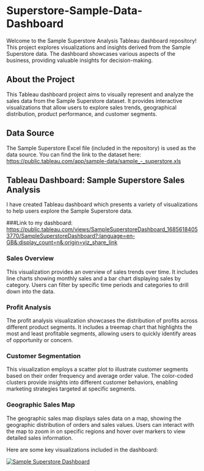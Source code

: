 # Superstore-Sample-Data-Dashboard

Welcome to the Sample Superstore Analysis Tableau dashboard repository! This project explores visualizations and insights derived from the Sample Superstore data. The dashboard showcases various aspects of the business, providing valuable insights for decision-making.

## About the Project

This Tableau dashboard project aims to visually represent and analyze the sales data from the Sample Superstore dataset. It provides interactive visualizations that allow users to explore sales trends, geographical distribution, product performance, and customer segments.

## Data Source

The Sample Superstore Excel file (included in the repository) is used as the data source. 
You can find the link to the dataset here: https://public.tableau.com/app/sample-data/sample_-_superstore.xls

## Tableau Dashboard: Sample Superstore Sales Analysis

I have created Tableau dashboard which presents a variety of visualizations to help users explore the Sample Superstore data.

###Link to my dashboard: https://public.tableau.com/views/SampleSuperstoreDashboard_16856184053770/SampleSuperstoreDashboard?:language=en-GB&:display_count=n&:origin=viz_share_link

### Sales Overview

This visualization provides an overview of sales trends over time. It includes line charts showing monthly sales and a bar chart displaying sales by category. Users can filter by specific time periods and categories to drill down into the data.

### Profit Analysis

The profit analysis visualization showcases the distribution of profits across different product segments. It includes a treemap chart that highlights the most and least profitable segments, allowing users to quickly identify areas of opportunity or concern.

### Customer Segmentation

This visualization employs a scatter plot to illustrate customer segments based on their order frequency and average order value. The color-coded clusters provide insights into different customer behaviors, enabling marketing strategies targeted at specific segments.

### Geographic Sales Map

The geographic sales map displays sales data on a map, showing the geographic distribution of orders and sales values. Users can interact with the map to zoom in on specific regions and hover over markers to view detailed sales information.

Here are some key visualizations included in the dashboard:

<div class='tableauPlaceholder' id='viz1692096474858' style='position: relative'><noscript><a href='#'><img alt='Sample Superstore Dashboard ' src='https:&#47;&#47;public.tableau.com&#47;static&#47;images&#47;Sa&#47;SampleSuperstoreDashboard_16856184053770&#47;SampleSuperstoreDashboard&#47;1_rss.png' style='border: none' /></a></noscript><object class='tableauViz'  style='display:none;'><param name='host_url' value='https%3A%2F%2Fpublic.tableau.com%2F' /> <param name='embed_code_version' value='3' /> <param name='site_root' value='' /><param name='name' value='SampleSuperstoreDashboard_16856184053770&#47;SampleSuperstoreDashboard' /><param name='tabs' value='no' /><param name='toolbar' value='yes' /><param name='static_image' value='https:&#47;&#47;public.tableau.com&#47;static&#47;images&#47;Sa&#47;SampleSuperstoreDashboard_16856184053770&#47;SampleSuperstoreDashboard&#47;1.png' /> <param name='animate_transition' value='yes' /><param name='display_static_image' value='yes' /><param name='display_spinner' value='yes' /><param name='display_overlay' value='yes' /><param name='display_count' value='yes' /><param name='language' value='en-GB' /></object></div>                <script type='text/javascript'>                    var divElement = document.getElementById('viz1692096474858');                    var vizElement = divElement.getElementsByTagName('object')[0];                    if ( divElement.offsetWidth > 800 ) { vizElement.style.minWidth='420px';vizElement.style.maxWidth='1024px';vizElement.style.width='100%';vizElement.style.minHeight='587px';vizElement.style.maxHeight='671px';vizElement.style.height=(divElement.offsetWidth*0.75)+'px';} else if ( divElement.offsetWidth > 500 ) { vizElement.style.minWidth='420px';vizElement.style.maxWidth='1024px';vizElement.style.width='100%';vizElement.style.minHeight='587px';vizElement.style.maxHeight='671px';vizElement.style.height=(divElement.offsetWidth*0.75)+'px';} else { vizElement.style.width='100%';vizElement.style.height='927px';}                     var scriptElement = document.createElement('script');                    scriptElement.src = 'https://public.tableau.com/javascripts/api/viz_v1.js';                    vizElement.parentNode.insertBefore(scriptElement, vizElement);                </script>





